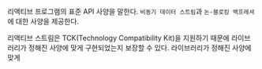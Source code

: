 
리액티브 프로그램의 표준 API 사양을 말한다.
`비동기 데이터 스트림`과 `논-블로킹 백프레셔`에 대한 사양을 제공한다.

리액티브 스트림은 TCK(Technology Compatibility Kit)을 지원하기 때문에 라이브러리가 정해진 사양에 맞게 구현되었는지 보장할 수 있다.
	라이브러리가 정해진 사양에 맞게 